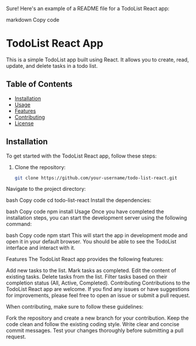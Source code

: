 
Sure! Here's an example of a README file for a TodoList React app:

markdown
Copy code
# TodoList React App

This is a simple TodoList app built using React. It allows you to create, read, update, and delete tasks in a todo list.

## Table of Contents

- [Installation](#installation)
- [Usage](#usage)
- [Features](#features)
- [Contributing](#contributing)
- [License](#license)

## Installation

To get started with the TodoList React app, follow these steps:

1. Clone the repository:

   ```bash
   git clone https://github.com/your-username/todo-list-react.git
Navigate to the project directory:

bash
Copy code
cd todo-list-react
Install the dependencies:

bash
Copy code
npm install
Usage
Once you have completed the installation steps, you can start the development server using the following command:

bash
Copy code
npm start
This will start the app in development mode and open it in your default browser. You should be able to see the TodoList interface and interact with it.

Features
The TodoList React app provides the following features:

Add new tasks to the list.
Mark tasks as completed.
Edit the content of existing tasks.
Delete tasks from the list.
Filter tasks based on their completion status (All, Active, Completed).
Contributing
Contributions to the TodoList React app are welcome. If you find any issues or have suggestions for improvements, please feel free to open an issue or submit a pull request.

When contributing, make sure to follow these guidelines:

Fork the repository and create a new branch for your contribution.
Keep the code clean and follow the existing coding style.
Write clear and concise commit messages.
Test your changes thoroughly before submitting a pull request.
